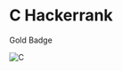 # C Hackerrank

Gold Badge

![C](https://user-images.githubusercontent.com/84318379/137149326-bfc599ba-a9b4-4986-a114-b1d99835a2ee.png)
